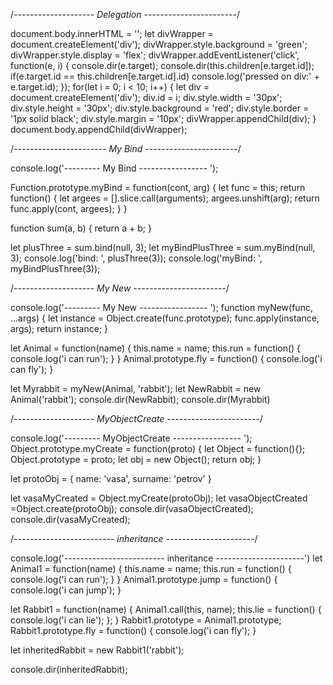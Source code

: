/*-------------------- Delegation -----------------------*/

document.body.innerHTML = '';
let divWrapper = document.createElement('div');
divWrapper.style.background = 'green';
divWrapper.style.display = 'flex';
divWrapper.addEventListener('click', function(e, i) {
    console.dir(e.target);
    console.dir(this.children[e.target.id]);
    if(e.target.id == this.children[e.target.id].id) console.log('pressed on div:' + e.target.id);
});
for(let i = 0; i < 10; i++) {
    let div = document.createElement('div');
    div.id = i;
    div.style.width = '30px';
    div.style.height = '30px';
    div.style.background = 'red';
    div.style.border = '1px solid black';
    div.style.margin = '10px';
    divWrapper.appendChild(div);
}
document.body.appendChild(divWrapper);

/*----------------------- My Bind -----------------------*/

console.log('--------- My Bind ----------------- ');

Function.prototype.myBind = function(cont, arg) {
    let func = this;
    return function() {
        let argees = [].slice.call(arguments);
        argees.unshift(arg);
        return func.apply(cont, argees);
    }
}

function sum(a, b) {
    return a + b;
}

let plusThree = sum.bind(null, 3);
let myBindPlusThree = sum.myBind(null, 3);
console.log('bind: ', plusThree(3));
console.log('myBind: ', myBindPlusThree(3));

/*-------------------- My New -----------------------*/

console.log('--------- My New ----------------- ');
function myNew(func, ...args) {
    let instance = Object.create(func.prototype);
    func.apply(instance, args);
    return instance;
}

let Animal = function(name) {
    this.name = name;
    this.run = function() {
        console.log('i can run');
    }
}
Animal.prototype.fly = function() {
    console.log('i can fly');
}

let Myrabbit = myNew(Animal, 'rabbit');
let NewRabbit = new Animal('rabbit');
console.dir(NewRabbit);
console.dir(Myrabbit)

/*-------------------- MyObjectCreate -----------------------*/

console.log('--------- MyObjectCreate ----------------- ');
Object.prototype.myCreate = function(proto) {
    let Object = function(){};
    Object.prototype = proto;
    let obj = new Object();
    return obj;
}

let protoObj = {
    name: 'vasa',
    surname: 'petrov'
}

let vasaMyCreated = Object.myCreate(protoObj);
let vasaObjectCreated =Object.create(protoObj);
console.dir(vasaObjectCreated);
console.dir(vasaMyCreated);

/*------------------------- inheritance ----------------------*/

console.log('------------------------- inheritance ----------------------')
let Animal1 = function(name) {
    this.name = name;
    this.run = function() {
        console.log('i can run');
    }
}
Animal1.prototype.jump = function() {
    console.log('i can jump');
}

let Rabbit1 = function(name) {
    Animal1.call(this, name);
    this.lie = function() {
        console.log('i can lie');
    };
}
Rabbit1.prototype = Animal1.prototype;
Rabbit1.prototype.fly = function() {
    console.log('i can fly');
}

let inheritedRabbit = new Rabbit1('rabbit');

console.dir(inheritedRabbit);

